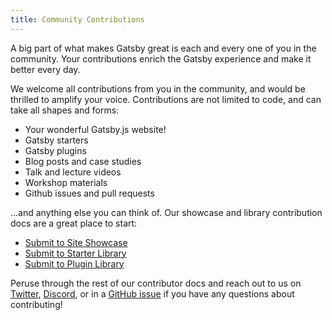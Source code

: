 ```yaml
---
title: Community Contributions
---
```


A big part of what makes Gatsby great is each and every one of you in the community. Your contributions enrich the Gatsby experience and make it better every day.

We welcome all contributions from you in the community, and would be thrilled to amplify your voice. Contributions are not limited to code, and can take all shapes and forms:

- Your wonderful Gatsby.js website!
- Gatsby starters
- Gatsby plugins
- Blog posts and case studies
- Talk and lecture videos
- Workshop materials
- Github issues and pull requests

...and anything else you can think of. Our showcase and library contribution docs are a great place to start:

- [Submit to Site Showcase](/contributing/submit-to-site-showcase/)
- [Submit to Starter Library](/contributing/submit-to-starter-library/)
- [Submit to Plugin Library](/contributing/submit-to-plugin-library/)

Peruse through the rest of our contributor docs and reach out to us on [Twitter](https://twitter.com/gatsbyjs), [Discord](https://gatsby.app/discord), or in a [GitHub issue](/contributing/how-to-file-an-issue/) if you have any questions about contributing!
